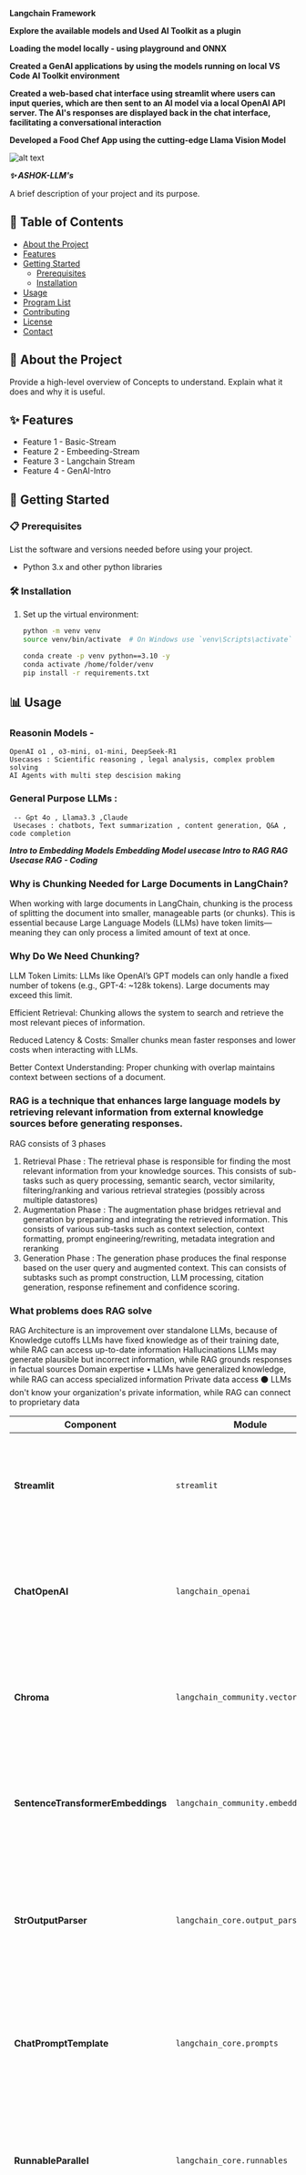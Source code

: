 
**Langchain Framework**

**Explore the available models  and Used AI Toolkit as a plugin** 

**Loading the model locally - using playground and ONNX**

**Created a  GenAI applications by using the models running on local VS Code AI Toolkit environment**

**Created a web-based chat interface using streamlit where users can input queries, which are then sent to an AI model via a local OpenAI API server. The AI's responses are displayed back in the chat interface, facilitating a conversational interaction**

**Developed a Food Chef App  using the cutting-edge Llama Vision Model** 




![alt text](<1.png>)


***✨ ASHOK-LLM's***

A brief description of your project and its purpose.

## 📑 Table of Contents

- [About the Project](#-about-the-project)
- [Features](#-features)
- [Getting Started](#-getting-started)
  - [Prerequisites](#-prerequisites)
  - [Installation](#-installation)
- [Usage](#-usage)
- [Program List](#-program-list)
- [Contributing](#-contributing)
- [License](#-license)
- [Contact](#-contact)

## 📖 About the Project

Provide a high-level overview of Concepts to understand. Explain what it does and why it is useful.

## ✨ Features

- Feature 1 - Basic-Stream
- Feature 2 - Embeeding-Stream
- Feature 3 - Langchain Stream
- Feature 4 - GenAI-Intro

## 🚀 Getting Started

### 📋 Prerequisites

List the software and versions needed before using your project.

- Python 3.x and other python libraries

### 🛠️ Installation
 
1. Set up the virtual environment:

   ```bash
   python -m venv venv
   source venv/bin/activate  # On Windows use `venv\Scripts\activate`

   conda create -p venv python==3.10 -y
   conda activate /home/folder/venv
   pip install -r requirements.txt
   ```

## 📊 Usage
### Reasonin Models - 
    OpenAI o1 , o3-mini, o1-mini, DeepSeek-R1
    Usecases : Scientific reasoning , legal analysis, complex problem solving
    AI Agents with multi step descision making 
                    

### General Purpose LLMs : 
     -- Gpt 4o , Llama3.3 ,Claude
     Usecases : chatbots, Text summarization , content generation, Q&A , code completion  

***Intro to Embedding Models
   Embedding Model usecase
   Intro to RAG
   RAG Usecase
   RAG - Coding***

### Why is Chunking Needed for Large Documents in LangChain?
When working with large documents in LangChain, chunking is the process of splitting the document into smaller, manageable parts (or chunks). This is essential because Large Language Models (LLMs) have token limits—meaning they can only process a limited amount of text at once.

### Why Do We Need Chunking?
LLM Token Limits: LLMs like OpenAI’s GPT models can only handle a fixed number of tokens (e.g., GPT-4: ~128k tokens). Large documents may exceed this limit.

Efficient Retrieval: Chunking allows the system to search and retrieve the most relevant pieces of information.

Reduced Latency & Costs: Smaller chunks mean faster responses and lower costs when interacting with LLMs.

Better Context Understanding: Proper chunking with overlap maintains context between sections of a document.


### RAG is a technique that enhances large language models by retrieving relevant information from external knowledge sources before generating responses.
RAG consists of 3 phases
1. Retrieval Phase : 
The retrieval phase is responsible for finding the most relevant information from your knowledge sources. This consists of sub-tasks such as query processing, semantic search, vector similarity, filtering/ranking and various retrieval strategies (possibly across multiple datastores)
2. Augmentation Phase :
The augmentation phase bridges retrieval and generation by preparing and integrating the retrieved information. 
This consists of various sub-tasks such as context selection, context formatting, prompt engineering/rewriting, metadata integration and reranking
3. Generation Phase : 
The generation phase produces the final response based on the user query and augmented context. This can consists of subtasks such as prompt construction, LLM processing, citation generation, response refinement and confidence scoring.


### What problems does RAG solve
RAG Architecture is an improvement over standalone LLMs, because of
Knowledge cutoffs
LLMs have fixed knowledge as of their training date, while RAG can access up-to-date information
Hallucinations
LLMs may generate plausible but incorrect information, while RAG grounds responses in factual sources
Domain expertise
• LLMs have generalized knowledge, while RAG can access specialized
information
Private data access
⚫ LLMs don't know your organization's private information, while RAG can connect to proprietary data



 
| **Component**             | **Module**                           | **Purpose**                                                                                       | **Usage**                                                                                           |
|---------------------------|--------------------------------------|---------------------------------------------------------------------------------------------------|-----------------------------------------------------------------------------------------------------|
| **Streamlit**             | `streamlit`                         | Streamlit is a Python library used to create interactive web applications, especially for ML/AI.   | The `st` alias is used to access Streamlit's functions.                                              |
| **ChatOpenAI**            | `langchain_openai`                   | Provides an interface to interact with OpenAI's language models.                                   | Used to initialize and configure the OpenAI model for generating responses based on user input.      |
| **Chroma**                | `langchain_community.vectorstores`   | A vector store for storing and retrieving high-dimensional vectors for similarity searches.         | Typically used in applications requiring document retrieval or question-answering systems.            |
| **SentenceTransformerEmbeddings** | `langchain_community.embeddings`   | Generates embeddings using models from the Sentence Transformers library.                           | Converts text into embeddings to be stored in vector stores like Chroma for similarity searches.     |
| **StrOutputParser**       | `langchain_core.output_parsers`      | Parses the output from the language model into a string format.                                    | Converts the raw output from the language model into a usable string format for display or processing.|
| **ChatPromptTemplate**    | `langchain_core.prompts`             | Creates and manages prompt templates for interacting with the language model.                       | Used to create structured and consistent prompts for querying the language model.                    |
| **RunnableParallel**      | `langchain_core.runnables`           | Runs multiple tasks concurrently. Useful for parallel operations like retrieving multiple pieces.   | Manages and executes multiple tasks in parallel.                                                     |
| **RunnablePassthrough**   | `langchain_core.runnables`           | Passes the input through without modification. Useful as a placeholder.                             | Used to pass data through a pipeline without any changes.                                            |
 


## 🤝 Contributing

Contributions are welcome! Follow these steps:

1. Fork the repository
2. Create a feature branch (`git checkout -b feature/new-feature`)
3. Commit changes (`git commit -m 'Add new feature'`)
4. Push to the branch (`git push origin feature/new-feature`)
5. Open a Pull Request

## 📜 License

This project is licensed under the MIT License - see the [LICENSE](LICENSE) file for details.

## 📬 Contact

##  – V Ashok  – [LinkedIn](https://www.linkedin.com/in/ashokvanga/)
